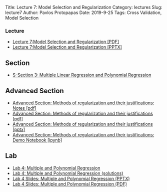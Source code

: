 Title: Lecture 7: Model Selection and Regularization
Category: lectures
Slug: lecture7
Author: Pavlos Protopapas
Date: 2019-9-25
Tags: Cross Validation, Model Selection


### Lecture

- [Lecture 7:Model Selection and Regularization [PDF]]({attach}presentation/Lecture7_ModeLSelectionRegularization.pdf)
- [Lecture 7:Model Selection and Regularization [PPTX]]({attach}presentation/Lecture7_ModeLSelectionRegularization.pptx)


## Section

- [S-Section 3: Multiple Linear Regression and Polynomial Regression ]({filename}../../sections/section3/notebook/cs109a_section_3.ipynb)


## Advanced Section

- [Advanced Section: Methods of regularization and their justifications: Notes [pdf]]({attach}../../a-section/a-section2/notes/A-sec2_Regularization.pdf )
- [Advanced Section: Methods of regularization and their justifications [pdf]]({attach}../../a-section/a-section2/presentation/A-sec2_Slides.pdf )
- [Advanced Section: Methods of regularization and their justifications [pptx]]({attach}../../a-section/a-section2/presentation/A-sec2_Slides.pptx )
- [Advanced Section: Methods of regularization and their justifications: Demo Notebook [ipynb]]({filename}../../a-section/a-section2/notebook/A-sec2_demo.ipynb )



## Lab

- [Lab 4: Multiple and Polynomial Regression]({filename}../../labs/lab04/notebook/cs109a_lab4_regression.ipynb)
- [Lab 4: Multiple and Polynomial Regression (solutions)]({filename}../../labs/lab04/notebook/cs109a_lab4_regression_solutions.ipynb)
- [Lab 4 Slides: Multiple and Polynomial Regression (PPTX)]({attach}../../labs/lab04/presentation/lab04_data_splits.pptx)
- [Lab 4 Slides: Multiple and Polynomial Regression (PDF)]({attach}../../labs/lab04/presentation/lab04_data_splits.pdf)
